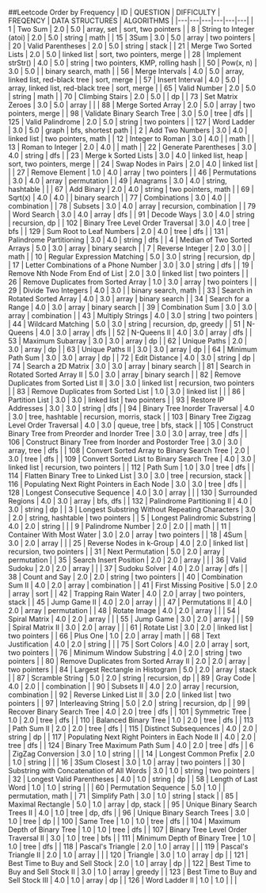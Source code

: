 ##Leetcode Order by Frequency
| ID | QUESTION | DIFFICULTY | FREQENCY | DATA STRUCTURES | ALGORITHMS |
|---|---|---|---|---|---|
| 1 | Two Sum | 2.0 | 5.0 | array, set | sort, two pointers |
| 8 | String to Integer (atoi) | 2.0 | 5.0 | string | math |
| 15 | 3Sum | 3.0 | 5.0 | array | two pointers |
| 20 | Valid Parentheses | 2.0 | 5.0 | string | stack |
| 21 | Merge Two Sorted Lists | 2.0 | 5.0 | linked list | sort, two pointers, merge |
| 28 | Implement strStr() | 4.0 | 5.0 | string | two pointers, KMP, rolling hash |
| 50 | Pow(x, n) | 3.0 | 5.0 |  | binary search, math |
| 56 | Merge Intervals | 4.0 | 5.0 | array, linked list, red-black tree | sort, merge |
| 57 | Insert Interval | 4.0 | 5.0 | array, linked list, red-black tree | sort, merge |
| 65 | Valid Number | 2.0 | 5.0 | string | math |
| 70 | Climbing Stairs | 2.0 | 5.0 |  | dp |
| 73 | Set Matrix Zeroes | 3.0 | 5.0 | array |  |
| 88 | Merge Sorted Array | 2.0 | 5.0 | array | two pointers, merge |
| 98 | Validate Binary Search Tree | 3.0 | 5.0 | tree | dfs |
| 125 | Valid Palindrome | 2.0 | 5.0 | string | two pointers |
| 127 | Word Ladder | 3.0 | 5.0 | graph | bfs, shortest path |
| 2 | Add Two Numbers | 3.0 | 4.0 | linked list | two pointers, math |
| 12 | Integer to Roman | 3.0 | 4.0 |  | math |
| 13 | Roman to Integer | 2.0 | 4.0 |  | math |
| 22 | Generate Parentheses | 3.0 | 4.0 | string | dfs |
| 23 | Merge k Sorted Lists | 3.0 | 4.0 | linked list, heap | sort, two pointers, merge |
| 24 | Swap Nodes in Pairs | 2.0 | 4.0 | linked list |  |
| 27 | Remove Element | 1.0 | 4.0 | array | two pointers |
| 46 | Permutations | 3.0 | 4.0 | array | permutation |
| 49 | Anagrams | 3.0 | 4.0 | string, hashtable |  |
| 67 | Add Binary | 2.0 | 4.0 | string | two pointers, math |
| 69 | Sqrt(x) | 4.0 | 4.0 |  | binary search |
| 77 | Combinations | 3.0 | 4.0 |  | combination |
| 78 | Subsets | 3.0 | 4.0 | array | recursion, combination |
| 79 | Word Search | 3.0 | 4.0 | array | dfs |
| 91 | Decode Ways | 3.0 | 4.0 | string | recursion, dp |
| 102 | Binary Tree Level Order Traversal | 3.0 | 4.0 | tree | bfs |
| 129 | Sum Root to Leaf Numbers | 2.0 | 4.0 | tree | dfs |
| 131 | Palindrome Partitioning | 3.0 | 4.0 | string | dfs |
| 4 | Median of Two Sorted Arrays | 5.0 | 3.0 | array | binary search |
| 7 | Reverse Integer | 2.0 | 3.0 |  | math |
| 10 | Regular Expression Matching | 5.0 | 3.0 | string | recursion, dp |
| 17 | Letter Combinations of a Phone Number | 3.0 | 3.0 | string | dfs |
| 19 | Remove Nth Node From End of List | 2.0 | 3.0 | linked list | two pointers |
| 26 | Remove Duplicates from Sorted Array | 1.0 | 3.0 | array | two pointers |
| 29 | Divide Two Integers | 4.0 | 3.0 |  | binary search, math |
| 33 | Search in Rotated Sorted Array | 4.0 | 3.0 | array | binary search |
| 34 | Search for a Range | 4.0 | 3.0 | array | binary search |
| 39 | Combination Sum | 3.0 | 3.0 | array | combination |
| 43 | Multiply Strings | 4.0 | 3.0 | string | two pointers |
| 44 | Wildcard Matching | 5.0 | 3.0 | string | recursion, dp, greedy |
| 51 | N-Queens | 4.0 | 3.0 | array | dfs |
| 52 | N-Queens II | 4.0 | 3.0 | array | dfs |
| 53 | Maximum Subarray | 3.0 | 3.0 | array | dp |
| 62 | Unique Paths | 2.0 | 3.0 | array | dp |
| 63 | Unique Paths II | 3.0 | 3.0 | array | dp |
| 64 | Minimum Path Sum | 3.0 | 3.0 | array | dp |
| 72 | Edit Distance | 4.0 | 3.0 | string | dp |
| 74 | Search a 2D Matrix | 3.0 | 3.0 | array | binary search |
| 81 | Search in Rotated Sorted Array II | 5.0 | 3.0 | array | binary search |
| 82 | Remove Duplicates from Sorted List II | 3.0 | 3.0 | linked list | recursion, two pointers |
| 83 | Remove Duplicates from Sorted List | 1.0 | 3.0 | linked list |  |
| 86 | Partition List | 3.0 | 3.0 | linked list | two pointers |
| 93 | Restore IP Addresses | 3.0 | 3.0 | string | dfs |
| 94 | Binary Tree Inorder Traversal | 4.0 | 3.0 | tree, hashtable | recursion, morris, stack |
| 103 | Binary Tree Zigzag Level Order Traversal | 4.0 | 3.0 | queue, tree | bfs, stack |
| 105 | Construct Binary Tree from Preorder and Inorder Tree | 3.0 | 3.0 | array, tree | dfs |
| 106 | Construct Binary Tree from Inorder and Postorder Tree | 3.0 | 3.0 | array, tree | dfs |
| 108 | Convert Sorted Array to Binary Search Tree | 2.0 | 3.0 | tree | dfs |
| 109 | Convert Sorted List to Binary Search Tree | 4.0 | 3.0 | linked list | recursion, two pointers |
| 112 | Path Sum | 1.0 | 3.0 | tree | dfs |
| 114 | Flatten Binary Tree to Linked List | 3.0 | 3.0 | tree | recursion, stack |
| 116 | Populating Next Right Pointers in Each Node | 3.0 | 3.0 | tree | dfs |
| 128 | Longest Consecutive Sequence | 4.0 | 3.0 | array |  |
| 130 | Surrounded Regions | 4.0 | 3.0 | array | bfs, dfs |
| 132 | Palindrome Partitioning II | 4.0 | 3.0 | string | dp |
| 3 | Longest Substring Without Repeating Characters | 3.0 | 2.0 | string, hashtable | two pointers |
| 5 | Longest Palindromic Substring | 4.0 | 2.0 | string |  |
| 9 | Palindrome Number | 2.0 | 2.0 |  | math |
| 11 | Container With Most Water | 3.0 | 2.0 | array | two pointers |
| 18 | 4Sum | 3.0 | 2.0 | array |  |
| 25 | Reverse Nodes in k-Group | 4.0 | 2.0 | linked list | recursion, two pointers |
| 31 | Next Permutation | 5.0 | 2.0 | array | permutation |
| 35 | Search Insert Position | 2.0 | 2.0 | array |  |
| 36 | Valid Sudoku | 2.0 | 2.0 | array |  |
| 37 | Sudoku Solver | 4.0 | 2.0 | array | dfs |
| 38 | Count and Say | 2.0 | 2.0 | string | two pointers |
| 40 | Combination Sum II | 4.0 | 2.0 | array | combination |
| 41 | First Missing Positive | 5.0 | 2.0 | array | sort |
| 42 | Trapping Rain Water | 4.0 | 2.0 | array | two pointers, stack |
| 45 | Jump Game II | 4.0 | 2.0 | array |  |
| 47 | Permutations II | 4.0 | 2.0 | array | permutation |
| 48 | Rotate Image | 4.0 | 2.0 | array |  |
| 54 | Spiral Matrix | 4.0 | 2.0 | array |  |
| 55 | Jump Game | 3.0 | 2.0 | array |  |
| 59 | Spiral Matrix II | 3.0 | 2.0 | array |  |
| 61 | Rotate List | 3.0 | 2.0 | linked list | two pointers |
| 66 | Plus One | 1.0 | 2.0 | array | math |
| 68 | Text Justification | 4.0 | 2.0 | string |  |
| 75 | Sort Colors | 4.0 | 2.0 | array | sort, two pointers |
| 76 | Minimum Window Substring | 4.0 | 2.0 | string | two pointers |
| 80 | Remove Duplicates from Sorted Array II | 2.0 | 2.0 | array | two pointers |
| 84 | Largest Rectangle in Histogram | 5.0 | 2.0 | array | stack |
| 87 | Scramble String | 5.0 | 2.0 | string | recursion, dp |
| 89 | Gray Code | 4.0 | 2.0 |  | combination |
| 90 | Subsets II | 4.0 | 2.0 | array | recursion, combination |
| 92 | Reverse Linked List II | 3.0 | 2.0 | linked list | two pointers |
| 97 | Interleaving String | 5.0 | 2.0 | string | recursion, dp |
| 99 | Recover Binary Search Tree | 4.0 | 2.0 | tree | dfs |
| 101 | Symmetric Tree | 1.0 | 2.0 | tree | dfs |
| 110 | Balanced Binary Tree | 1.0 | 2.0 | tree | dfs |
| 113 | Path Sum II | 2.0 | 2.0 | tree | dfs |
| 115 | Distinct Subsequences | 4.0 | 2.0 | string | dp |
| 117 | Populating Next Right Pointers in Each Node II | 4.0 | 2.0 | tree | dfs |
| 124 | Binary Tree Maximum Path Sum | 4.0 | 2.0 | tree | dfs |
| 6 | ZigZag Conversion | 3.0 | 1.0 | string |  |
| 14 | Longest Common Prefix | 2.0 | 1.0 | string |  |
| 16 | 3Sum Closest | 3.0 | 1.0 | array | two pointers |
| 30 | Substring with Concatenation of All Words | 3.0 | 1.0 | string | two pointers |
| 32 | Longest Valid Parentheses | 4.0 | 1.0 | string | dp |
| 58 | Length of Last Word | 1.0 | 1.0 | string |  |
| 60 | Permutation Sequence | 5.0 | 1.0 |  | permutation, math |
| 71 | Simplify Path | 3.0 | 1.0 | string | stack |
| 85 | Maximal Rectangle | 5.0 | 1.0 | array | dp, stack |
| 95 | Unique Binary Search Trees II | 4.0 | 1.0 | tree | dp, dfs |
| 96 | Unique Binary Search Trees | 3.0 | 1.0 | tree | dp |
| 100 | Same Tree | 1.0 | 1.0 | tree | dfs |
| 104 | Maximum Depth of Binary Tree | 1.0 | 1.0 | tree | dfs |
| 107 | Binary Tree Level Order Traversal II | 3.0 | 1.0 | tree | bfs |
| 111 | Minimum Depth of Binary Tree | 1.0 | 1.0 | tree | dfs |
| 118 | Pascal's Triangle | 2.0 | 1.0 | array |  |
| 119 | Pascal's Triangle II | 2.0 | 1.0 | array |  |
| 120 | Triangle | 3.0 | 1.0 | array | dp |
| 121 | Best Time to Buy and Sell Stock | 2.0 | 1.0 | array | dp |
| 122 | Best Time to Buy and Sell Stock II | 3.0 | 1.0 | array | greedy |
| 123 | Best Time to Buy and Sell Stock III | 4.0 | 1.0 | array | dp |
| 126 | Word Ladder II | 1.0 | 1.0 |  |  |

